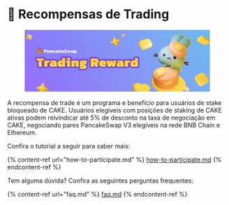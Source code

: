 # 🧈 Recompensas de Trading

<figure><img src="../../.gitbook/assets/image (1) (1) (3).png" alt=""><figcaption></figcaption></figure>

A recompensa de trade é um programa e benefício para usuários de stake bloqueado de CAKE. Usuários elegíveis com posições de staking de CAKE ativas podem reivindicar até 5% de desconto na taxa de negociação em CAKE, negociando pares PancakeSwap V3 elegíveis na rede BNB Chain e Ethereum.&#x20;

Confira o tutorial a seguir para saber mais:

{% content-ref url="how-to-participate.md" %}
[how-to-participate.md](how-to-participate.md)
{% endcontent-ref %}

Tem alguma dúvida? Confira as seguintes perguntas frequentes:

{% content-ref url="faq.md" %}
[faq.md](faq.md)
{% endcontent-ref %}

